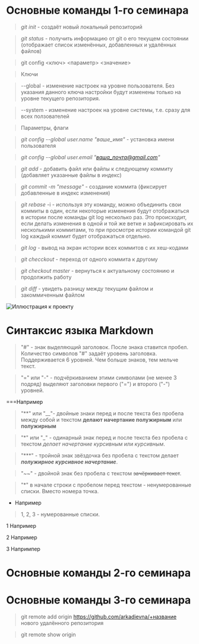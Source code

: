 # Основные команды 1-го семинара

> *git init* - создаёт новый локальный репозиторий 

> *git status* - получить информацию от git o его текущем состоянии (отображает список изменённых, добавленных и удалённых файлов)

> git config <ключ> <параметр> <значение>

> Ключи 

>--global - изменение настроек на уровне пользователя. Без указания данного ключа настройки будут изменены только на уровне текущего репозитория.

>--system - изменение настроек на уровне системы, т.е. сразу для всех ползователей

> Параметры, флаги

> *git config --global user.name "ваше_имя"* - установка имени пользователя

> *git config --global user.email "ваша_почта@gmail.com"*

> *git add* - добавить файл или файлы к следующему коммиту (добавляет указанные файлы в индекс)

> *git commit -m "message"* - создание коммита (фиксирует добавленные в индекс изменения)

> *git rebase* -i - используя эту команду, можно объединить свои коммиты в один, если некоторые изменения будут отображаться в истории после команды git log несколько раз. Это происходит, если делать изменения в одной и той же ветке и зафиксировать их несколькими коммитами, то при просмотре истории командой git log каждый коммит будет отображаться отдельно. 

> *git log* - вывод на экран истории всех коммитов с их хеш-кодами

> *git checckout* - переход от одного коммита к другому

> *git checkout master* - вернуться к актуальному состоянию и продолжить работу

> *git diff* - увидеть разницу между текущим файлом и закоммиченным файлом

![Иллюстрация к проекту](https://thumb.tildacdn.com/tild3063-3065-4466-a137-663362623733/-/resize/768x/-/format/webp/Git_config.png)

# Синтаксис языка Markdown

> "#" - знак выделяющий заголовок. После знака ставится пробел. Количество символов "#" задаёт уровень заголовка. Поддерживается 6 уровней. Чем больше знаков, тем мельче текст.

> "=" или "-" - подчёркиванием этими символами (не менее 3 подряд) выделяют заголовки первого ("=") и второго ("-") уровней.

===Например

> "**" или "__"- двойные знаки перед и после текста без пробела между собой и текстом  **делают начертание полужирным** или __полужирным__

> "*" или "_" - одинарный знак перед и после текста без пробела с текстом *делает начертание курсивным* или _курсивным_.

> "***" - тройной знак звёздочка без пробела с текстом делает ***полужирное курсивное начертание***.

> "~~" - двойной знак без пробела с текстом ~~зачёркивает текст~~.

> "*" в начале строки с пробелом перед текстом - ненумерованные списки. Вместо номера точка.
* Например

> 1, 2, 3 - нумерованные списки.

1 Например

2 Например

3 Напримпер





# Основные команды 2-го семинара

# Основные команды 3-го семинара

> git remote add origin https://github.com/arkadievna/+название нового удалённого репозитория

> git remote show origin